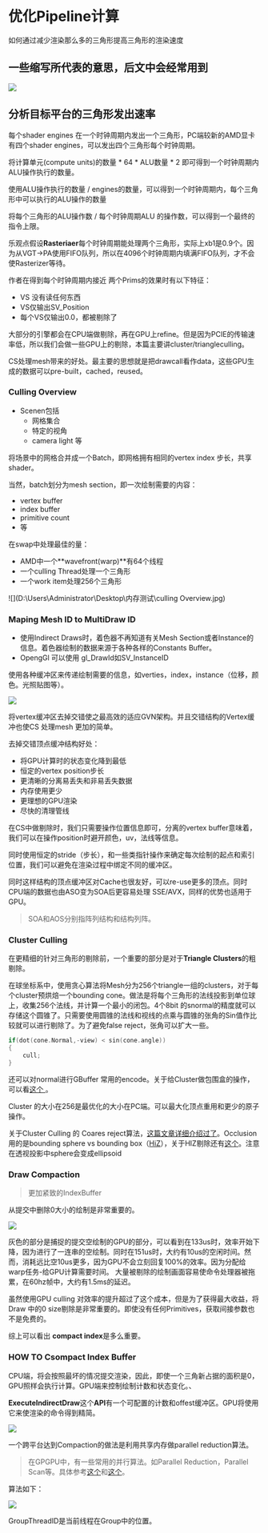 # 优化Pipeline计算

如何通过减少渲染那么多的三角形提高三角形的渲染速度

## 一些缩写所代表的意思，后文中会经常用到

![](D:\Users\Administrator\Desktop\内存测试\名词缩写.jpg)

## 分析目标平台的三角形发出速率

每个shader engines 在一个时钟周期内发出一个三角形，PC端较新的AMD显卡有四个shader engines，可以发出四个三角形每个时钟周期。

将计算单元(compute units)的数量 * 64 * ALU数量 * 2 即可得到一个时钟周期内ALU操作执行的数量。

使用ALU操作执行的数量 / engines的数量，可以得到一个时钟周期内，每个三角形中可以执行的ALU操作的数量

将每个三角形的ALU操作数 / 每个时钟周期ALU 的操作数，可以得到一个最终的指令上限。

乐观点假设**Rasteriaer**每个时钟周期能处理两个三角形，实际上xb1是0.9个。因为从VGT->PA使用FIFO队列，所以在4096个时钟周期内填满FIFO队列，才不会使Rasterizer等待。

作者在得到每个时钟周期内接近 两个Prims的效果时有以下特征：

- VS 没有读任何东西
- VS仅输出SV_Position
- 每个VS仅输出0.0，都被剔除了

大部分的引擎都会在CPU端做剔除，再在GPU上refine。但是因为PCIE的传输速率低，所以我们会做一些GPU上的剔除，本篇主要讲cluster/triangleculling。

CS处理mesh带来的好处。最主要的思想就是把drawcall看作data，这些GPU生成的数据可以pre-built，cached，reused。

### Culling Overview

- Scenen包括
  - 网格集合
  - 特定的视角
  - camera light 等

将场景中的网格合并成一个Batch，即网格拥有相同的vertex index 步长，共享shader。

当然，batch划分为mesh section，即一次绘制需要的内容：

- vertex buffer
- index buffer
- primitive count
- 等

在swap中处理最佳的量：

- AMD中一个**wavefront(warp)**有64个线程
- 一个culling Thread处理一个三角形
- 一个work item处理256个三角形

![](D:\Users\Administrator\Desktop\内存测试\culling Overview.jpg)

### Maping Mesh ID to MultiDraw ID

- 使用Indirect Draws时，着色器不再知道有关Mesh Section或者Instance的信息。着色器绘制的数据来源于各种各样的Constants Buffer。
- OpengGl 可以使用 gl_DrawId如SV_InstanceID

使用各种缓冲区来传递绘制需要的信息，如verties，index，instance（位移，颜色。光照贴图等）。

![](D:\Users\Administrator\Desktop\内存测试\bufferDe-interleaved.jpg)

将vertex缓冲区去掉交错使之最高效的适应GVN架构。并且交错结构的Vertex缓冲也使CS 处理mesh 更加的简单。

去掉交错顶点缓冲结构好处：

- 将GPU计算时的状态变化降到最低
- 恒定的vertex position步长
- 更清晰的分离易丢失和非易丢失数据
- 内存使用更少
- 更理想的GPU渲染
- 尽快的清理管线

在CS中做剔除时，我们只需要操作位置信息即可，分离的vertex buffer意味着，我们可以在操作position时避开颜色，uv，法线等信息。

同时使用恒定的stride（步长），和一些类指针操作来确定每次绘制的起点和索引位置，我们可以避免在渲染过程中绑定不同的缓冲区。

同时这样结构的顶点缓冲区对Cache也很友好，可以re-use更多的顶点。同时CPU端的数据也由ASO变为SOA后更容易处理 SSE/AVX，同样的优势也适用于GPU。

> SOA和AOS分别指阵列结构和结构列阵。

### Cluster Culling

在更精细的针对三角形的剔除前，一个重要的部分是对于**Triangle Clusters**的粗剔除。

在球坐标系中，使用贪心算法将Mesh分为256个triangle一组的clusters，对于每个cluster预烘焙一个bounding cone。做法是将每个三角形的法线投影到单位球上，收集256个法线，并计算一个最小的闭包。4个8bit 的snormal的精度就可以存储这个圆锥了。只需要使用圆锥的法线和视线的点乘与圆锥的张角的Sin值作比较就可以进行剔除了。为了避免false reject，张角可以扩大一些。

```C++
if(dot(cone.Normal,-view) < sin(cone.angle))
{
    cull;
}
```

还可以对normal进行GBuffer 常用的encode。关于给Cluster做包围盒的操作，可以看[这个 ](https://csaws.cs.technion.ac.il/~cggc/files/gallery-pdfs/Barequet-1.pdf)。

Cluster 的大小在256是最优化的大小在PC端。可以最大化顶点重用和更少的原子操作。

关于Cluster Culling 的 Coares reject算法，[这篇文章详细介绍过了](https://advances.realtimerendering.com/s2015/aaltonenhaar_siggraph2015_combined_final_footer_220dpi.pdf)。Occlusion用的是bounding sphere vs bounding box（[HiZ](https://www.rastergrid.com/blog/2010/10/hierarchical-z-map-based-occlusion-culling/)），关于HIZ剔除还有[这个](https://www.nickdarnell.com/hierarchical-z-buffer-occlusion-culling/)。注意在透视投影中sphere会变成ellipsoid

### Draw Compaction

> 更加紧致的IndexBuffer

从提交中删除0大小的绘制是非常重要的。

![](D:\Users\Administrator\Desktop\内存测试\CompactionDraw.jpg)

灰色的部分是捕捉的提交空绘制的GPU的部分，可以看到在133us时，效率开始下降，因为进行了一连串的空绘制。同时在151us时，大约有10us的空闲时间。然而，消耗远比空10us更多，因为GPU不会立刻回复100%的效率。因为分配给warp任务-给GPU计算需要时间。 大量被剔除的绘制画面容易使命令处理器被拖累，在60hz帧中，大约有1.5ms的延迟。

虽然使用GPU culling 对效率的提升超过了这个成本，但是为了获得最大收益，将Draw 中的0 size剔除是非常重要的。即使没有任何Primitives，获取间接参数也不是免费的。

综上可以看出 **compact index**是多么重要。

### HOW TO Csompact Index Buffer

CPU端，将会按照最坏的情况提交渲染，因此，即使一个三角新占据的面积是0，GPU照样会执行计算。GPU端来控制绘制计数和状态变化。、

**ExecuteIndirectDraw**这个**API**有一个可配置的计数和offest缓冲区。GPU将使用它来使渲染的命令得到精简。

![](D:\Users\Administrator\Desktop\内存测试\ExecuteIndirectDraw.jpg)

一个跨平台达到Compaction的做法是利用共享内存做parallel reduction算法。

> 在GPGPU中，有一些常用的并行算法。如Parallel Reduction，Parallel Scan等。具体参考[这个](https://zhuanlan.zhihu.com/p/113532940)和[这个](https://zhuanlan.zhihu.com/p/41151532)。

算法如下：

![](D:\Users\Administrator\Desktop\内存测试\Compa.jpg)

GroupThreadID是当前线程在Group中的位置。
